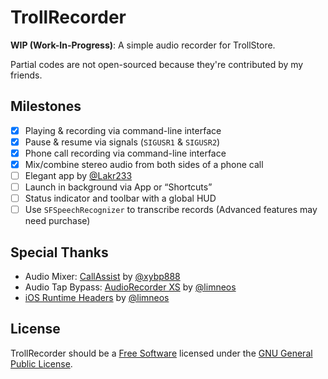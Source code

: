 # TrollRecorder

**WIP (Work-In-Progress)**: A simple audio recorder for TrollStore.

Partial codes are not open-sourced because they're contributed by my friends.

## Milestones

- [x] Playing &amp; recording via command-line interface
- [x] Pause &amp; resume via signals (`SIGUSR1` &amp; `SIGUSR2`)
- [x] Phone call recording via command-line interface
- [x] Mix/combine stereo audio from both sides of a phone call
- [ ] Elegant app by [@Lakr233](https://github.com/Lakr233)
- [ ] Launch in background via App or “Shortcuts”
- [ ] Status indicator and toolbar with a global HUD
- [ ] Use `SFSpeechRecognizer` to transcribe records (Advanced features may need purchase)

## Special Thanks

- Audio Mixer: [CallAssist](https://buy.htv123.com) by [@xybp888](https://github.com/xybp888)
- Audio Tap Bypass: [AudioRecorder XS](https://limneos.net/audiorecorderxs/) by [@limneos](https://twitter.com/limneos)
- [iOS Runtime Headers](https://developer.limneos.net/) by [@limneos](https://twitter.com/limneos)

## License

TrollRecorder should be a [Free Software](https://www.gnu.org/philosophy/free-sw.html) licensed under the [GNU General Public License](LICENSE).
